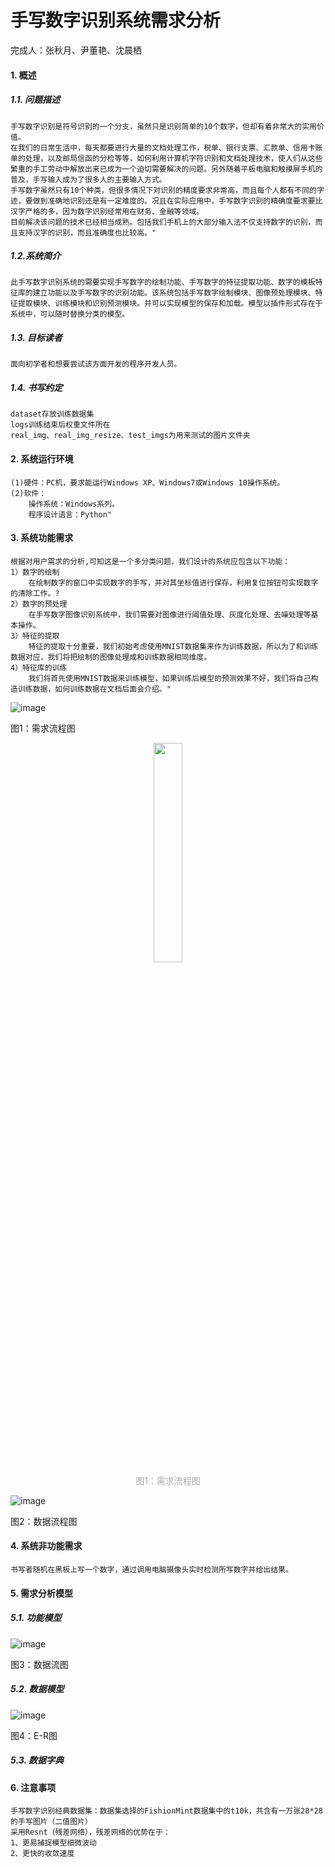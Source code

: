 # 手写数字识别系统需求分析
完成人：张秋月、尹董艳、沈晨栖
#### 1. 概述
##### 1.1. 问题描述
    手写数字识别是符号识别的一个分支，虽然只是识别简单的10个数字，但却有着非常大的实用价值。
    在我们的日常生活中，每天都要进行大量的文档处理工作，税单、银行支票、汇款单、信用卡账单的处理，以及邮局信函的分检等等，如何利用计算机字符识别和文档处理技术，使人们从这些繁重的手工劳动中解放出来已成为一个迫切需要解决的问题。另外随着平板电脑和触摸屏手机的普及，手写输入成为了很多人的主要输入方式。
    手写数字虽然只有10个种类，但很多情况下对识别的精度要求非常高，而且每个人都有不同的字迹，要做到准确地识别还是有一定难度的。况且在实际应用中，手写数字识别的精确度要求要比汉字严格的多，因为数字识别经常用在财务、金融等领域。
    目前解决该问题的技术已经相当成熟。包括我们手机上的大部分输入法不仅支持数字的识别，而且支持汉字的识别，而且准确度也比较高。"
##### 1.2.系统简介
    此手写数字识别系统的需要实现手写数字的绘制功能、手写数字的特征提取功能、数字的模板特征库的建立功能以及手写数字的识别功能。该系统包括手写数字绘制模块、图像预处理模块、特征提取模块、训练模块和识别预测模块。并可以实现模型的保存和加载。模型以插件形式存在于系统中，可以随时替换分类的模型。
##### 1.3. 目标读者
    面向初学者和想要尝试该方面开发的程序开发人员。
##### 1.4. 书写约定
    dataset存放训练数据集
    logs训练结束后权重文件所在
    real_img、real_img_resize、test_imgs为用来测试的图片文件夹
#### 2. 系统运行环境
    (1)硬件：PC机，要求能运行Windows XP、Windows7或Windows 10操作系统。
    (2)软件：
        操作系统：Windows系列。
        程序设计语言：Python"
#### 3. 系统功能需求
    根据对用户需求的分析,可知这是一个多分类问题，我们设计的系统应包含以下功能：
    1）数字的绘制
        在绘制数字的窗口中实现数字的手写，并对其坐标值进行保存，利用复位按钮可实现数字的清除工作。?
    2）数字的预处理
        在手写数字图像识别系统中，我们需要对图像进行阈值处理、灰度化处理、去噪处理等基本操作。
    3）特征的提取
        特征的提取十分重要，我们初始考虑使用MNIST数据集来作为训练数据，所以为了和训练数据对应，我们将把绘制的图像处理成和训练数据相同维度。
    4）特征库的训练
        我们将首先使用MNIST数据来训练模型，如果训练后模型的预测效果不好，我们将自己构造训练数据，如何训练数据在文档后面会介绍。"
![image](https://user-images.githubusercontent.com/106146337/169987354-6456bd90-7ace-46ac-bf7a-8d846bbd051f.png)

图1：需求流程图

<center>
	<img src="https://user-images.githubusercontent.com/106146337/169987354-6456bd90-7ace-46ac-bf7a-8d846bbd051f.png" width="30%" />
	<br/>
	<font color="AAAAAA">图1：需求流程图</font>
</center>

![image](https://user-images.githubusercontent.com/106146337/169987447-c225558e-c854-4fc6-b79a-d09d50f1d03f.png)

图2：数据流程图

#### 4. 系统非功能需求
    书写者随机在黑板上写一个数字，通过调用电脑摄像头实时检测所写数字并给出结果。

#### 5. 需求分析模型
##### 5.1. 功能模型
![image](https://user-images.githubusercontent.com/106146337/169987730-73619a01-0c96-41c0-94a4-7dee4c11d43a.png)

图3：数据流图
##### 5.2. 数据模型
![image](https://user-images.githubusercontent.com/106146337/169987945-81c496a8-b89b-44dc-805e-4ee0f39ba6ff.png)

图4：E-R图
##### 5.3. 数据字典
#### 6. 注意事项
    手写数字识别经典数据集：数据集选择的FishionMint数据集中的t10k，共含有一万张28*28的手写图片（二值图片）
    采用Resnt（残差网络），残差网络的优势在于：
    1、更易捕捉模型细微波动
    2、更快的收敛速度
